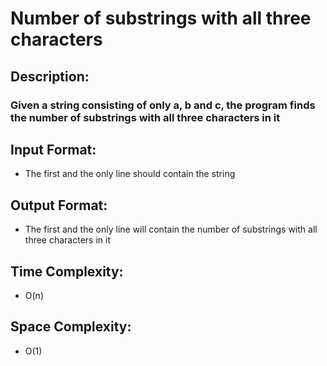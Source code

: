 # Number of substrings with all three characters
## Description:
### Given a string consisting of only a, b and c, the program finds the number of substrings with all three characters in it
## Input Format:
* The first and the only line should contain the string
## Output Format:
* The first and the only line will contain the number of substrings with all three characters in it
## Time Complexity: 
* O(n)
## Space Complexity:
* O(1)